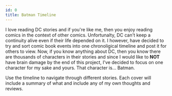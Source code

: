 ```yaml
---
id: 0
title: Batman Timeline
---
```


I love reading DC stories and if you're like me, then you enjoy reading comics in the context of other comics. Unfortunalty, DC can't keep a continuity alive even if their life depended on it. I however, have decided to try and sort comic book events into one chronoligical timeline and post it for others to view. Now, if you know anything about DC, then you know there are thousands of characters in their stories and since I would like to **NOT** have brain damage by the end of this project, I've decided to focus on one character for my sake and yours. That character is... Batman.

Use the timeline to navigate through different stories. Each cover will include a summary of what and include any of my own thoughts and reviews.